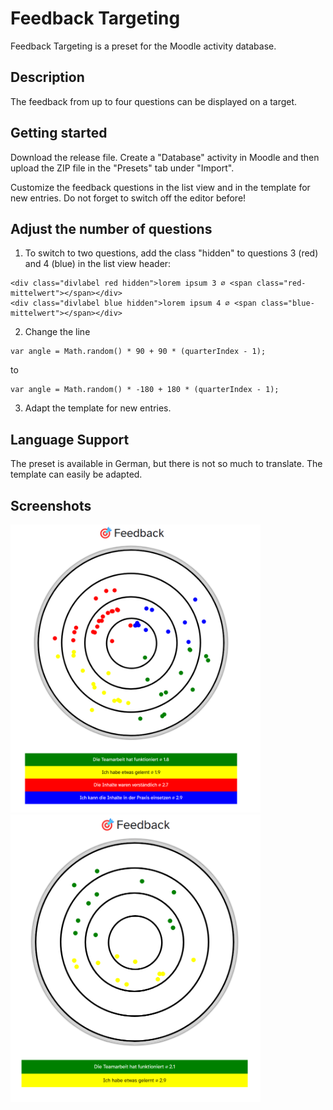 # Feedback Targeting

Feedback Targeting is a preset for the Moodle activity database.

## Description

The feedback from up to four questions can be displayed on a target.

## Getting started

Download the release file. Create a "Database" activity in Moodle and then upload the ZIP file in the "Presets" tab under "Import".

Customize the feedback questions in the list view and in the template for new entries. Do not forget to switch off the editor before!

## Adjust the number of questions

1. To switch to two questions, add the class "hidden" to questions 3 (red) and 4 (blue) in the list view header:

```
<div class="divlabel red hidden">lorem ipsum 3 ⌀ <span class="red-mittelwert"></span></div>
<div class="divlabel blue hidden">lorem ipsum 4 ⌀ <span class="blue-mittelwert"></span></div>
```

2. Change the line 
```
var angle = Math.random() * 90 + 90 * (quarterIndex - 1);
```
to
```
var angle = Math.random() * -180 + 180 * (quarterIndex - 1);
```

3. Adapt the template for new entries.

## Language Support

The preset is available in German, but there is not so much to translate. The template can easily be adapted.

## Screenshots

<img width="400" alt="list view" src="/screenshots/listenansicht.png">
<img width="400" alt="list view" src="/screenshots/listenansicht2.png">
